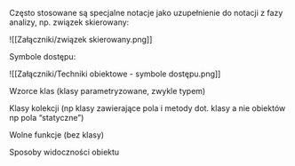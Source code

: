 Często stosowane są specjalne notacje jako uzupełnienie do notacji z fazy analizy, np. związek skierowany:

![[Załączniki/związek skierowany.png]]

Symbole dostępu:

![[Załączniki/Techniki obiektowe - symbole dostępu.png]]

Wzorce klas (klasy parametryzowane, zwykle typem)

Klasy kolekcji (np klasy zawierające pola i metody dot. klasy a nie obiektów np pola “statyczne”)

Wolne funkcje (bez klasy)

Sposoby widoczności obiektu